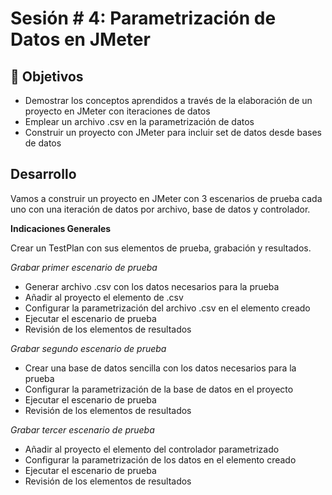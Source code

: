 # Sesión # 4: Parametrización de Datos en JMeter

## :dart: Objetivos

- Demostrar los conceptos aprendidos a través de la elaboración de un proyecto en JMeter con iteraciones de datos
- Emplear un archivo .csv en la parametrización de datos
- Construir un proyecto con JMeter para incluir set de datos desde bases de datos


## Desarrollo

Vamos a construir un proyecto en JMeter con 3 escenarios de prueba cada uno con una iteración de datos por archivo, base de datos y controlador.

**Indicaciones Generales**

Crear un TestPlan con sus elementos de prueba, grabación y resultados.

*Grabar primer escenario de prueba*
- Generar archivo .csv con los datos necesarios para la prueba
- Añadir al proyecto el elemento de .csv
- Configurar la parametrización del archivo .csv en el elemento creado
- Ejecutar el escenario de prueba
- Revisión de los elementos de resultados

*Grabar segundo escenario de prueba*
- Crear una base de datos sencilla con los datos necesarios para la prueba
- Configurar la parametrización de la base de datos en el proyecto
- Ejecutar el escenario de prueba
- Revisión de los elementos de resultados

*Grabar tercer escenario de prueba*
- Añadir al proyecto el elemento del controlador parametrizado
- Configurar la parametrización de los datos en el elemento creado
- Ejecutar el escenario de prueba
- Revisión de los elementos de resultados
